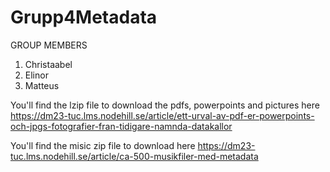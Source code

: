 # Grupp4Metadata

GROUP MEMBERS
1. Christaabel
2. Elinor
3. Matteus

You'll find the lzip file to download the pdfs, powerpoints and pictures here
https://dm23-tuc.lms.nodehill.se/article/ett-urval-av-pdf-er-powerpoints-och-jpgs-fotografier-fran-tidigare-namnda-datakallor

You'll find the misic zip file to download here
https://dm23-tuc.lms.nodehill.se/article/ca-500-musikfiler-med-metadata

